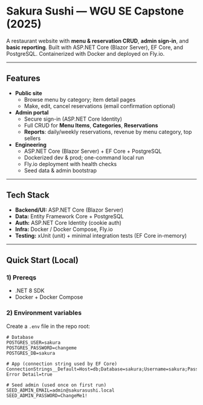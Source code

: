 # Sakura Sushi — WGU SE Capstone (2025)

A restaurant website with **menu & reservation CRUD**, **admin sign-in**, and **basic reporting**. Built with ASP.NET Core (Blazor Server), EF Core, and PostgreSQL. Containerized with Docker and deployed on Fly.io.

---

## Features

- **Public site**
  - Browse menu by category; item detail pages
  - Make, edit, cancel reservations (email confirmation optional)
- **Admin portal**
  - Secure sign-in (ASP.NET Core Identity)
  - Full CRUD for **Menu Items**, **Categories**, **Reservations**
  - **Reports**: daily/weekly reservations, revenue by menu category, top sellers
- **Engineering**
  - ASP.NET Core (Blazor Server) + EF Core + PostgreSQL
  - Dockerized dev & prod; one-command local run
  - Fly.io deployment with health checks
  - Seed data & admin bootstrap

---

## Tech Stack

- **Backend/UI:** ASP.NET Core (Blazor Server)
- **Data:** Entity Framework Core + PostgreSQL
- **Auth:** ASP.NET Core Identity (cookie auth)
- **Infra:** Docker / Docker Compose, Fly.io
- **Testing:** xUnit (unit) + minimal integration tests (EF Core in-memory)

---

## Quick Start (Local)

### 1) Prereqs
- .NET 8 SDK
- Docker + Docker Compose

### 2) Environment variables
Create a `.env` file in the repo root:

```env
# Database
POSTGRES_USER=sakura
POSTGRES_PASSWORD=changeme
POSTGRES_DB=sakura

# App (connection string used by EF Core)
ConnectionStrings__Default=Host=db;Database=sakura;Username=sakura;Password=changeme;Include Error Detail=true

# Seed admin (used once on first run)
SEED_ADMIN_EMAIL=admin@sakurasushi.local
SEED_ADMIN_PASSWORD=ChangeMe1!
